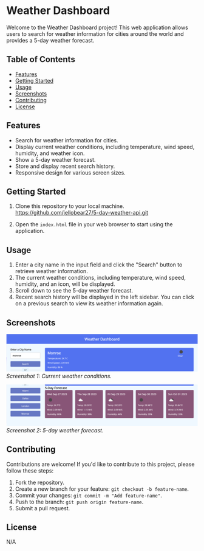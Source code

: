 # Weather Dashboard

Welcome to the Weather Dashboard project! This web application allows users to search for weather information for cities around the world and provides a 5-day weather forecast.

## Table of Contents
- [Features](#features)
- [Getting Started](#getting-started)
- [Usage](#usage)
- [Screenshots](#screenshots)
- [Contributing](#contributing)
- [License](#license)

## Features

- Search for weather information for cities.
- Display current weather conditions, including temperature, wind speed, humidity, and weather icon.
- Show a 5-day weather forecast.
- Store and display recent search history.
- Responsive design for various screen sizes.

## Getting Started

1. Clone this repository to your local machine.
https://github.com/jellobear27/5-day-weather-api.git


2. Open the `index.html` file in your web browser to start using the application.

## Usage

1. Enter a city name in the input field and click the "Search" button to retrieve weather information.
2. The current weather conditions, including temperature, wind speed, humidity, and an icon, will be displayed.
3. Scroll down to see the 5-day weather forecast.
4. Recent search history will be displayed in the left sidebar. You can click on a previous search to view its weather information again.

## Screenshots

![Weather Dashboard Screenshot 1](images/Screenshot%202023-09-26%20at%2010.55.44%20PM.png)
*Screenshot 1: Current weather conditions.*

![Weather Dashboard Screenshot 2](images/Screenshot%202023-09-26%20at%2010.56.35%20PM.png)
*Screenshot 2: 5-day weather forecast.*

## Contributing

Contributions are welcome! If you'd like to contribute to this project, please follow these steps:

1. Fork the repository.
2. Create a new branch for your feature: `git checkout -b feature-name`.
3. Commit your changes: `git commit -m "Add feature-name"`.
4. Push to the branch: `git push origin feature-name`.
5. Submit a pull request.

## License

N/A

